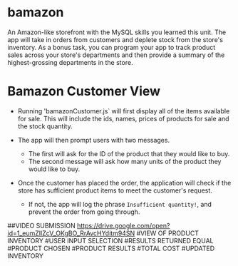 # bamazon
An Amazon-like storefront with the MySQL skills you learned this unit. The app will take in orders from customers and deplete stock from the store's inventory. As a bonus task, you can program your app to track product sales across your store's departments and then provide a summary of the highest-grossing departments in the store.
# Bamazon Customer View 
* Running 'bamazonCustomer.js` will first display all of the items available for sale. This will include the ids, names, prices of products for sale and the stock quantity.

* The app will then prompt users with two messages.

   * The first will ask for the ID of the product that they would like to buy.
   * The second message will ask how many units of the product they would like to buy.

* Once the customer has placed the order, the application will check if the store has sufficient product items to meet the customer's request.

   * If not, the app will log the phrase `Insufficient quantity!`, and prevent the order from going through.

##VIDEO SUBMISSION https://drive.google.com/open?id=1_eumZIlZcV_OKgBO_RrAvcHYditm94SN
#VIEW OF PRODUCT INVENTORY
#USER INPUT SELECTION
#RESULTS RETURNED EQUAL
  #PRODUCT CHOSEN
  #PRODUCT RESULTS
  #TOTAL COST
  #UPDATED INVENTORY